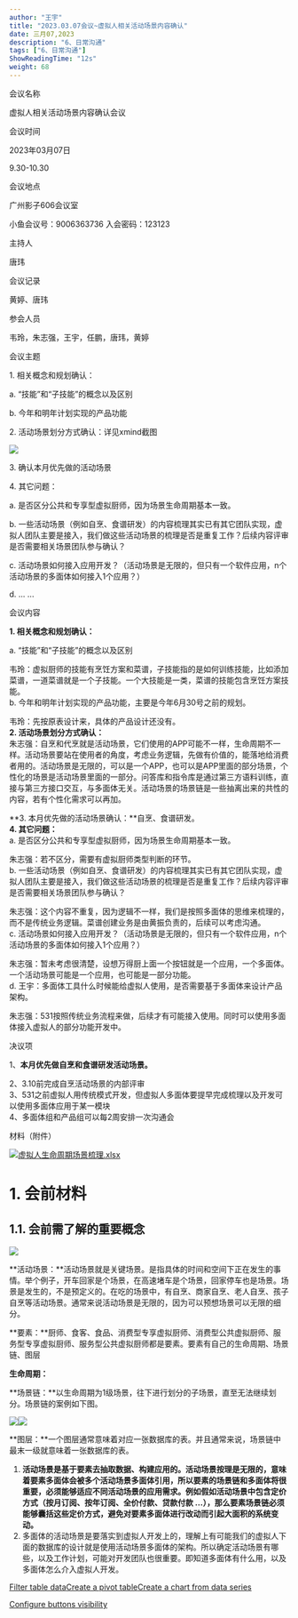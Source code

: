 ```yaml
---
author: "王宇"
title: "2023.03.07会议~虚拟人相关活动场景内容确认"
date: 三月07,2023
description: "6、日常沟通"
tags: ["6、日常沟通"]
ShowReadingTime: "12s"
weight: 68
---
```

会议名称

虚拟人相关活动场景内容确认会议

会议时间

2023年03月07日

9.30-10.30

会议地点

广州影子606会议室

小鱼会议号：9006363736 入会密码：123123

主持人

唐玮

会议记录

黄婷、唐玮

参会人员

韦玲，朱志强，王宇，任鹏，唐玮，黄婷

会议主题

1\. 相关概念和规划确认：

a. “技能”和“子技能”的概念以及区别

b. 今年和明年计划实现的产品功能

2\. 活动场景划分方式确认：详见xmind截图

![](/download/thumbnails/97887553/%E6%B4%BB%E5%8A%A8%E5%9C%BA%E6%99%AF.png?version=1&modificationDate=1678168433953&api=v2)

3\. 确认本月优先做的活动场景

4\. 其它问题：

a. 是否区分公共和专享型虚拟厨师，因为场景生命周期基本一致。

b. 一些活动场景（例如自烹、食谱研发）的内容梳理其实已有其它团队实现，虚拟人团队主要是接入，我们做这些活动场景的梳理是否是重复工作？后续内容评审是否需要相关场景团队参与确认？

c. 活动场景如何接入应用开发？（活动场景是无限的，但只有一个软件应用，n个活动场景的多面体如何接入1个应用？）

d. ... ...

会议内容

**1\. 相关概念和规划确认：**

a. “技能”和“子技能”的概念以及区别

韦玲：虚拟厨师的技能有烹饪方案和菜谱，子技能指的是如何训练技能，比如添加菜谱，一道菜谱就是一个子技能。一个大技能是一类，菜谱的技能包含烹饪方案技能。  
b. 今年和明年计划实现的产品功能，主要是今年6月30号之前的规划。

韦玲：先按原表设计来，具体的产品设计还没有。  
**2\. 活动场景划分方式确认：**  
朱志强：自烹和代烹就是活动场景，它们使用的APP可能不一样，生命周期不一样。活动场景要站在使用者的角度，考虑业务逻辑，先做有价值的，能落地给消费者用的。活动场景是无限的，可以是一个APP，也可以是APP里面的部分场景，个性化的场景是活动场景里面的一部分。问答库和指令库是通过第三方语料训练，直接与第三方接口交互，与多面体无关。活动场景的场景链是一些抽离出来的共性的内容，若有个性化需求可以再加。

**3\. 本月优先做的活动场景确认：**自烹、食谱研发。  
**4\. 其它问题：**  
a. 是否区分公共和专享型虚拟厨师，因为场景生命周期基本一致。

朱志强：若不区分，需要有虚拟厨师类型判断的环节。  
b. 一些活动场景（例如自烹、食谱研发）的内容梳理其实已有其它团队实现，虚拟人团队主要是接入，我们做这些活动场景的梳理是否是重复工作？后续内容评审是否需要相关场景团队参与确认？

朱志强：这个内容不重复，因为逻辑不一样，我们是按照多面体的思维来梳理的，而不是传统业务逻辑。菜谱创建业务是由黄振负责的，后续可以考虑沟通。  
c. 活动场景如何接入应用开发？（活动场景是无限的，但只有一个软件应用，n个活动场景的多面体如何接入1个应用？）

朱志强：暂未考虑很清楚，设想万得厨上面一个按钮就是一个应用，一个多面体。一个活动场景可能是一个应用，也可能是一部分功能。  
d. 王宇：多面体工具什么时候能给虚拟人使用，是否需要基于多面体来设计产品架构。

朱志强：531按照传统业务流程来做，后续才有可能接入使用。同时可以使用多面体接入虚拟人的部分功能开发中。

决议项

1、**本月优先做自烹和食谱研发活动场景。**

2、3.10前完成自烹活动场景的内部评审  
3、531之前虚拟人用传统模式开发，但虚拟人多面体要提早完成梳理以及开发可以使用多面体应用于某一模块  
4、多面体组和产品组可以每2周安排一次沟通会

材料（附件）

[![](/s/-vky9ok/8401/008d09724398b50e93468e30a239d4f6d750af9b/4.1.1/_/download/resources/com.atlassian.confluence.plugins.confluence-view-file-macro:view-file-macro-resources/images/placeholder-medium-spreadsheet.png)虚拟人生命周期场景梳理.xlsx](/download/attachments/97887553/%E8%99%9A%E6%8B%9F%E4%BA%BA%E7%94%9F%E5%91%BD%E5%91%A8%E6%9C%9F%E5%9C%BA%E6%99%AF%E6%A2%B3%E7%90%86.xlsx?version=1&modificationDate=1678158845110&api=v2)

1\. 会前材料
========

1.1. 会前需了解的重要概念
---------------

![](/download/attachments/97887553/image2023-3-7_8-38-15.png?version=1&modificationDate=1678149495289&api=v2)

**活动场景：**活动场景就是关键场景。是指具体的时间和空间下正在发生的事情。举个例子，开车回家是个场景，在高速堵车是个场景，回家停车也是场景。场景是发生的，不是预定义的。在吃的场景中，有自烹、商家自烹、老人自烹、孩子自烹等活动场景。通常来说活动场景是无限的，因为可以预想场景可以无限的细分。

**要素：**厨师、食客、食品、消费型专享虚拟厨师、消费型公共虚拟厨师、服务型专享虚拟厨师、服务型公共虚拟厨师都是要素。要素有自己的生命周期、场景链、图层

**生命周期：**

**场景链：**以生命周期为1级场景，往下进行划分的子场景，直至无法继续划分。场景链的案例如下图。

![](/download/attachments/97887553/image2023-3-7_8-45-57.png?version=1&modificationDate=1678149957627&api=v2)![](/download/thumbnails/97887553/image2023-3-7_8-46-55.png?version=1&modificationDate=1678150015297&api=v2)

**图层：**一个图层通常意味着对应一张数据库的表。并且通常来说，场景链中最末一级就意味着一张数据库的表。

1.  **活动场景是基于要素去抽取数据、构建应用的。活动场景按理是无限的，意味着要素多面体会被多个活动场景多面体引用，所以要素的场景链和多面体将很重要，必须能够适应不同活动场景的应用需求。例如假如活动场景中包含定价方式（按月订阅、按年订阅、全价付款、贷款付款 ...），那么要素场景链必须能够囊括这些定价方式，避免对要素多面体进行改动而引起大面积的系统变动。**
2.  多面体的活动场景是要落实到虚拟人开发上的，理解上有可能我们的虚拟人下面的数据库的设计就是使用活动场景多面体的架构。所以确定活动场景有哪些，以及工作计划，可能对开发团队也很重要。即知道多面体有什么用，以及多面体怎么介入虚拟人开发。

  

[Filter table data](#)[Create a pivot table](#)[Create a chart from data series](#)

[Configure buttons visibility](/users/tfac-settings.action)